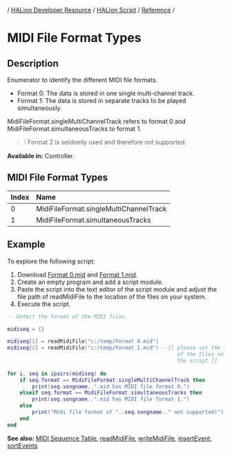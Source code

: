 / [HALion Developer Resource](../../HALion-Developer-Resource.md) / [HALion Script](./HALion-Script.md) / [Reference](./Reference.md) /

# MIDI File Format Types

## Description

Enumerator to identify the different MIDI file formats.

* Format 0: The data is stored in one single multi-channel track.
* Format 1: The data is stored in separate tracks to be played simultaneously.

MidiFileFormat.singleMultiChannelTrack refers to format 0 and MidiFileFormat.simultaneousTracks to format 1.

>&#10069; Format 2 is seldomly used and therefore not supported.

**Available in:** Controller.

## MIDI File Format Types

|Index|Name|
|:-|:-|
|0|MidiFileFormat.singleMultiChannelTrack|
|1|MidiFileFormat.simultaneousTracks|

## Example

To explore the following script:

1. Download [Format 0.mid](../mid/Format%200.mid) and [Format 1.mid](../mid/Format%201.mid).
1. Create an empty program and add a script module.
1. Paste the script into the text editor of the script module and adjust the file path of readMidiFile to the location of the files on your system.
1. Execute the script.

```lua
-- Detect the format of the MIDI files.

midiseq = {}

midiseq[1] = readMidiFile("c:/temp/Format 0.mid")
midiseq[2] = readMidiFile("c:/temp/Format 1.mid") --[[ please set the file path to the location
                                                       of the files on your system before you run
                                                       the script ]]
 
for i, seq in ipairs(midiseq) do
    if seq.format == MidiFileFormat.singleMultiChannelTrack then
        print(seq.songname..".mid has MIDI file format 0.")
    elseif seq.format == MidiFileFormat.simultaneousTracks then
        print(seq.songname..".mid has MIDI file format 1.")
    else
        print("Midi file format of "..seq.songname.." not supported!")
    end
end
```

**See also:** [MIDI Sequence Table](./MIDI-Sequence-Table.md), [readMidiFile](./readMidiFile.md), [writeMidiFile](./writeMidiFile.md), [insertEvent](./insertEvent.md), [sortEvents](./sortEvents.md)